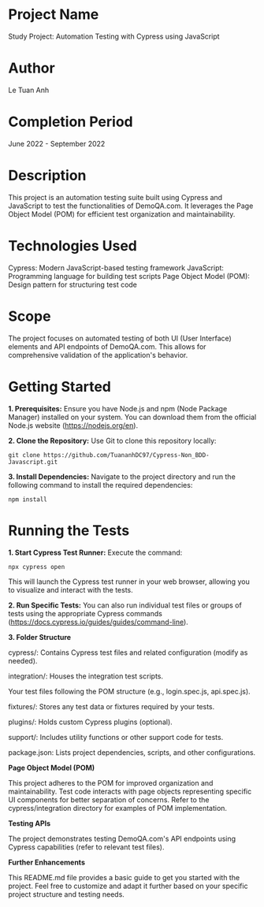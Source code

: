 # Project Name #

Study Project: Automation Testing with Cypress using JavaScript

# Author #

Le Tuan Anh

# Completion Period # 

June 2022 - September 2022

 # Description # 

This project is an automation testing suite built using Cypress and JavaScript to test the functionalities of DemoQA.com. It leverages the Page Object Model (POM) for efficient test organization and maintainability.

 # Technologies Used # 

Cypress: Modern JavaScript-based testing framework
JavaScript: Programming language for building test scripts
Page Object Model (POM): Design pattern for structuring test code

 # Scope # 

The project focuses on automated testing of both UI (User Interface) elements and API endpoints of DemoQA.com. This allows for comprehensive validation of the application's behavior.

 # Getting Started # 

**1. Prerequisites:**  Ensure you have Node.js and npm (Node Package Manager) installed on your system. You can download them from the official Node.js website (https://nodejs.org/en).

**2. Clone the Repository:** Use Git to clone this repository locally:

`git clone https://github.com/TuananhDC97/Cypress-Non_BDD-Javascript.git`

**3. Install Dependencies:** Navigate to the project directory and run the following command to install the required dependencies:

`npm install`

# Running the Tests #

**1. Start Cypress Test Runner:** Execute the command:

`npx cypress open`

This will launch the Cypress test runner in your web browser, allowing you to visualize and interact with the tests.

**2. Run Specific Tests:** 
You can also run individual test files or groups of tests using the appropriate Cypress commands (https://docs.cypress.io/guides/guides/command-line).

**3. Folder Structure**

cypress/: Contains Cypress test files and related configuration (modify as needed).

integration/: Houses the integration test scripts.

Your test files following the POM structure (e.g., login.spec.js, api.spec.js).

fixtures/: Stores any test data or fixtures required by your tests.

plugins/: Holds custom Cypress plugins (optional).

support/: Includes utility functions or other support code for tests.

package.json: Lists project dependencies, scripts, and other configurations.

**Page Object Model (POM)**

This project adheres to the POM for improved organization and maintainability. Test code interacts with page objects representing specific UI components for better separation of concerns. Refer to the cypress/integration directory for examples of POM implementation.

**Testing APIs**

The project demonstrates testing DemoQA.com's API endpoints using Cypress capabilities (refer to relevant test files).

**Further Enhancements**

This README.md file provides a basic guide to get you started with the project. Feel free to customize and adapt it further based on your specific project structure and testing needs.
